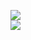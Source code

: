 [![](https://img.shields.io/badge/Made%20With-Github%20Spray-lightgrey.svg?style=for-the-badge&logo=github)](https://github.com/Annihil/github-spray#554)  
[![](https://i.imgur.com/2DrTn0Z.gif)](https://github.com/Annihil/github-spray)